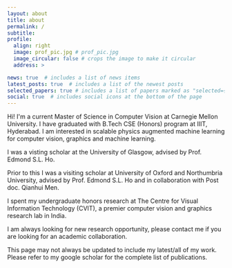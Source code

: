 ```yaml
---
layout: about
title: about
permalink: /
subtitle: 
profile:
  align: right
  image: prof_pic.jpg # prof_pic.jpg
  image_circular: false # crops the image to make it circular
  address: >

news: true  # includes a list of news items
latest_posts: true  # includes a list of the newest posts
selected_papers: true # includes a list of papers marked as "selected={true}"
social: true  # includes social icons at the bottom of the page
---
```



Hi! I'm a current Master of Science in Computer Vision at Carnegie Mellon University. I have graduated with B.Tech CSE (Honors) program at IIIT, Hyderabad. I am interested in scalable physics augmented machine learning for computer vision, graphics and machine learning. 

I was a visting scholar at the University of Glasgow, advised by Prof. Edmond S.L. Ho.

Prior to this I was a visiting scholar at University of Oxford and Northumbria University, advised by Prof. Edmond S.L. Ho and in collaboration with Post doc. Qianhui Men.

I spent my undergraduate honors research at The Centre for Visual Information Technology (CVIT), a premier computer vision and graphics research lab in India.

I am always looking for new research opportunity, please contact me if you are looking for an academic collaboration.

This page may not always be updated to include my latest/all of my work. Please refer to my google scholar for the complete list of publications.


